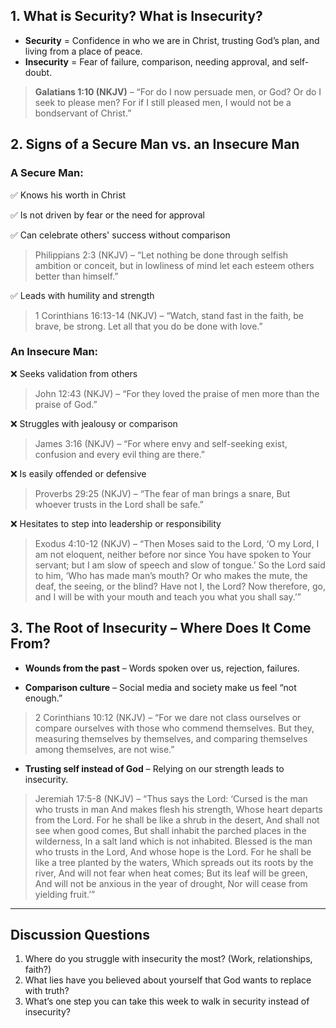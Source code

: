 

## 1. What is Security? What is Insecurity?

- **Security** = Confidence in who we are in Christ, trusting God’s plan, and living from a place of peace.
- **Insecurity** = Fear of failure, comparison, needing approval, and self-doubt.

> **Galatians 1:10 (NKJV)** – “For do I now persuade men, or God? Or do I seek to please men? For if I still pleased men, I would not be a bondservant of Christ.”

## 2. Signs of a Secure Man vs. an Insecure Man

### A Secure Man:

✅ Knows his worth in Christ

✅ Is not driven by fear or the need for approval

✅ Can celebrate others' success without comparison

> Philippians 2:3 (NKJV) – “Let nothing be done through selfish ambition or conceit, but in lowliness of mind let each esteem others better than himself.”

✅ Leads with humility and strength

> 1 Corinthians 16:13-14 (NKJV) – “Watch, stand fast in the faith, be brave, be strong. Let all that you do be done with love.”

### An Insecure Man:

❌ Seeks validation from others

> John 12:43 (NKJV) – “For they loved the praise of men more than the praise of God.”

❌ Struggles with jealousy or comparison

> James 3:16 (NKJV) – “For where envy and self-seeking exist, confusion and every evil thing are there.”

❌ Is easily offended or defensive

> Proverbs 29:25 (NKJV) – “The fear of man brings a snare, But whoever trusts in the Lord shall be safe.”

❌ Hesitates to step into leadership or responsibility

> Exodus 4:10-12 (NKJV) – “Then Moses said to the Lord, ‘O my Lord, I am not eloquent, neither before nor since You have spoken to Your servant; but I am slow of speech and slow of tongue.’ So the Lord said to him, ‘Who has made man’s mouth? Or who makes the mute, the deaf, the seeing, or the blind? Have not I, the Lord? Now therefore, go, and I will be with your mouth and teach you what you shall say.’”

## 3. The Root of Insecurity – Where Does It Come From?

- **Wounds from the past** – Words spoken over us, rejection, failures.

- **Comparison culture** – Social media and society make us feel “not enough.”

> 2 Corinthians 10:12 (NKJV) – “For we dare not class ourselves or compare ourselves with those who commend themselves. But they, measuring themselves by themselves, and comparing themselves among themselves, are not wise.”

- **Trusting self instead of God** – Relying on our strength leads to insecurity.

> Jeremiah 17:5-8 (NKJV) – “Thus says the Lord: ‘Cursed is the man who trusts in man And makes flesh his strength, Whose heart departs from the Lord. For he shall be like a shrub in the desert, And shall not see when good comes, But shall inhabit the parched places in the wilderness, In a salt land which is not inhabited. Blessed is the man who trusts in the Lord, And whose hope is the Lord. For he shall be like a tree planted by the waters, Which spreads out its roots by the river, And will not fear when heat comes; But its leaf will be green, And will not be anxious in the year of drought, Nor will cease from yielding fruit.’”

---

## Discussion Questions

1. Where do you struggle with insecurity the most? (Work, relationships, faith?)
2. What lies have you believed about yourself that God wants to replace with truth?
3. What’s one step you can take this week to walk in security instead of insecurity?

